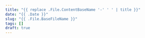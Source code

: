 ```yaml
---
title: "{{ replace .File.ContentBaseName '-' ' ' | title }}"
date: "{{ .Date }}"
slug: "{{ .File.BaseFileName }}"
tags: []
draft: true
---
```

